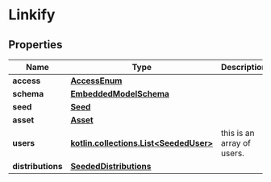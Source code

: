 
# Linkify

## Properties
Name | Type | Description | Notes
------------ | ------------- | ------------- | -------------
**access** | [**AccessEnum**](AccessEnum.md) |  | 
**schema** | [**EmbeddedModelSchema**](EmbeddedModelSchema.md) |  |  [optional]
**seed** | [**Seed**](Seed.md) |  |  [optional]
**asset** | [**Asset**](Asset.md) |  |  [optional]
**users** | [**kotlin.collections.List&lt;SeededUser&gt;**](SeededUser.md) | this is an array of users. |  [optional]
**distributions** | [**SeededDistributions**](SeededDistributions.md) |  |  [optional]



